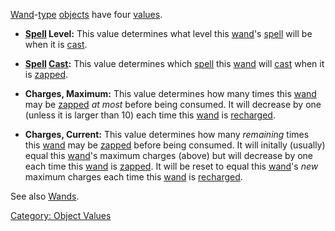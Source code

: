 [Wand](:Category:_Wands.md "wikilink")-[type](:Category:_Object_Types.md "wikilink")
[objects](:Category:_Objects.md "wikilink") have four
[values](:Category:_Object_Values.md "wikilink").

-   **[Spell](:Category:_Spells.md "wikilink") Level:** This value
    determines what level this [wand](:Category:_Wands.md "wikilink")'s
    [spell](:Category:_Spells.md "wikilink") will be when it is
    [cast](Cast.md "wikilink").

<!-- -->

-   **[Spell](:Category:_Spells.md "wikilink")
    [Cast](Cast.md "wikilink"):** This value determines which
    [spell](:Category:_Spells.md "wikilink") this
    [wand](:Category:_Wands.md "wikilink") will
    [cast](Cast.md "wikilink") when it is [zapped](Zap.md "wikilink").

<!-- -->

-   **Charges, Maximum:** This value determines how many times this
    [wand](:Category:_Wands.md "wikilink") may be
    [zapped](Zap.md "wikilink") *at most* before being consumed. It will
    decrease by one (unless it is larger than 10) each time this
    [wand](:Category:_Wands.md "wikilink") is
    [recharged](Recharge.md "wikilink").

<!-- -->

-   **Charges, Current:** This value determines how many *remaining*
    times this [wand](:Category:_Wands.md "wikilink") may be
    [zapped](Zap.md "wikilink") before being consumed. It will initally
    (usually) equal this [wand](:Category:_Wands.md "wikilink")'s
    maximum charges (above) but will decrease by one each time this
    [wand](:Category:_Wands.md "wikilink") is
    [zapped](Zap.md "wikilink"). It will be reset to equal this
    [wand](:Category:_Wands.md "wikilink")'s *new* maximum charges each
    time this [wand](:Category:_Wands.md "wikilink") is
    [recharged](Recharge.md "wikilink").

See also [Wands](:Category:_Wands.md "wikilink").

[Category: Object Values](Category:_Object_Values "wikilink")
